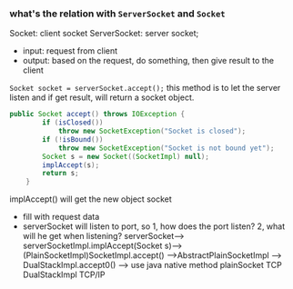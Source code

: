 
###  what's the relation with `ServerSocket` and `Socket`
Socket:  client socket
ServerSocket:  server socket;
- input: request from client
- output: based on the request, do something, then give result to the client

`Socket socket = serverSocket.accept();` this method is to let the server listen and if get result, will return a
socket object.
```java
public Socket accept() throws IOException {
        if (isClosed())
            throw new SocketException("Socket is closed");
        if (!isBound())
            throw new SocketException("Socket is not bound yet");
        Socket s = new Socket((SocketImpl) null);
        implAccept(s);
        return s;
    }
```
implAccept() will get the new object socket
- fill with request data
- serverSocket will listen to port, so 1, how does the port listen? 2, what will he get when listening?
serverSocket--> serverSocketImpl.implAccept(Socket s)-->(PlainSocketImpl)SocketImpl.accept() -->AbstractPlainSocketImpl --> DualStackImpl.accept0() --> use java native method
plainSocket  TCP
DualStackImpl  TCP/IP

